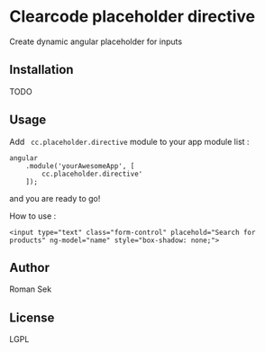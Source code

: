 Clearcode placeholder directive
=========

Create dynamic angular placeholder for inputs

Installation
--------------
TODO


Usage
------

Add ``` cc.placeholder.directive``` module to your app module list :


```
angular
    .module('yourAwesomeApp', [
        cc.placeholder.directive'
    ]);
```
and you are ready to go!

How to use :


```
<input type="text" class="form-control" placehold="Search for products" ng-model="name" style="box-shadow: none;">
```



Author
------

Roman Sek


License
----

LGPL

